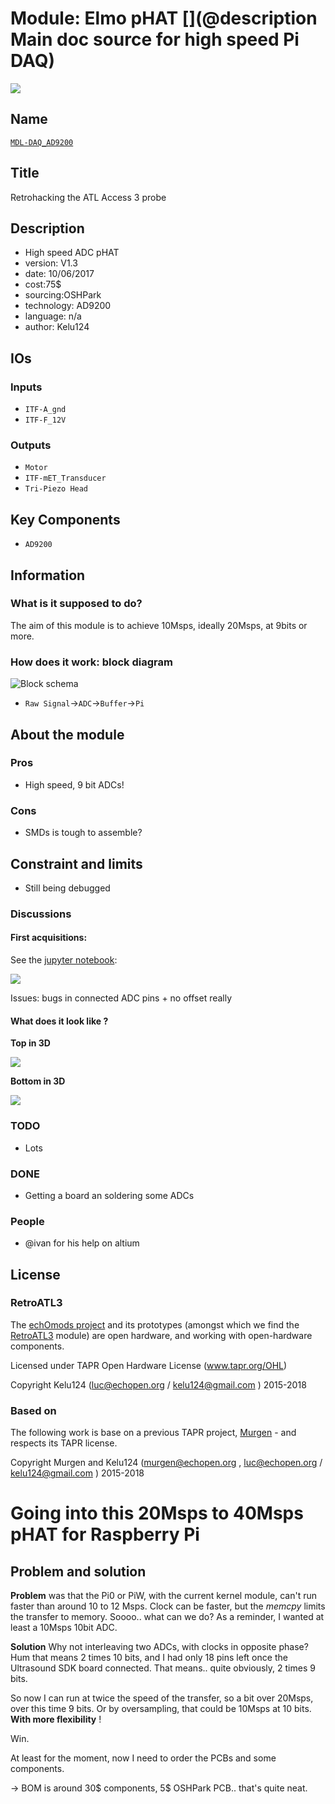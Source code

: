 # Module: Elmo pHAT [](@description Main doc source for high speed Pi DAQ)

![](/elmo/viewme.png)

## Name

[`MDL-DAQ_AD9200`]()

## Title

Retrohacking the ATL Access 3 probe

## Description

* High speed ADC pHAT
* version: V1.3
* date: 10/06/2017
* cost:75$
* sourcing:OSHPark
* technology: AD9200
* language: n/a
* author: Kelu124

## IOs

### Inputs

* `ITF-A_gnd`
* `ITF-F_12V`

### Outputs

* `Motor`
* `ITF-mET_Transducer`
* `Tri-Piezo Head`

## Key Components

* `AD9200`

## Information

### What is it supposed to do?


The aim of this module is to achieve 10Msps, ideally 20Msps, at 9bits or more.


### How does it work: block diagram

![Block schema](/elmo/source/blocks.png)

* `Raw Signal`->`ADC`->`Buffer`->`Pi` 


## About the module

### Pros

* High speed, 9 bit ADCs!

### Cons

* SMDs is tough to assemble?

## Constraint and limits


* Still being debugged




### Discussions

#### First acquisitions:

See the [jupyter notebook](/elmo/data/20170609-NewADC-v3.ipynb):

![](/elmo/images/3rdAcq-low.png)

Issues: bugs in connected ADC pins + no offset really

#### What does it look like ?

__Top in 3D__

![](/elmo/top-3d.png)

__Bottom in 3D__

![](/elmo/bot-3d.png)


### TODO

* Lots
### DONE

* Getting a board an soldering some ADCs

### People

* @ivan for his help on altium

## License

### RetroATL3 

The [echOmods project](https://github.com/kelu124/echomods) and its prototypes (amongst which we find the [RetroATL3](/retroATL3/) module) are open hardware, and working with open-hardware components.

Licensed under TAPR Open Hardware License (www.tapr.org/OHL)

Copyright Kelu124 (luc@echopen.org / kelu124@gmail.com ) 2015-2018

### Based on 

The following work is base on a previous TAPR project, [Murgen](https://github.com/kelu124/murgen-dev-kit) - and respects its TAPR license.

Copyright Murgen and Kelu124 (murgen@echopen.org , luc@echopen.org / kelu124@gmail.com ) 2015-2018



# Going into this 20Msps to 40Msps pHAT  for Raspberry Pi

## Problem and solution

__Problem__ was that the Pi0 or PiW, with the current kernel module, can't run faster than around 10 to 12 Msps. Clock can be faster, but the _memcpy_ limits the transfer to memory. Soooo.. what can we do? As a reminder, I wanted at least a 10Msps 10bit ADC.

__Solution__ Why not interleaving two ADCs, with clocks in opposite phase? Hum that means 2 times 10 bits, and I had only 18 pins left once the Ultrasound SDK board connected. That means.. quite obviously, 2 times 9 bits.

So now I can run at twice the speed of the transfer, so a bit over 20Msps, over this time 9 bits. Or by oversampling, that could be 10Msps at 10 bits. __With more flexibility__ !

Win.

At least for the moment, now I need to order the PCBs and some components.

-> BOM is around 30$ components, 5$ OSHPark PCB.. that's quite neat.


